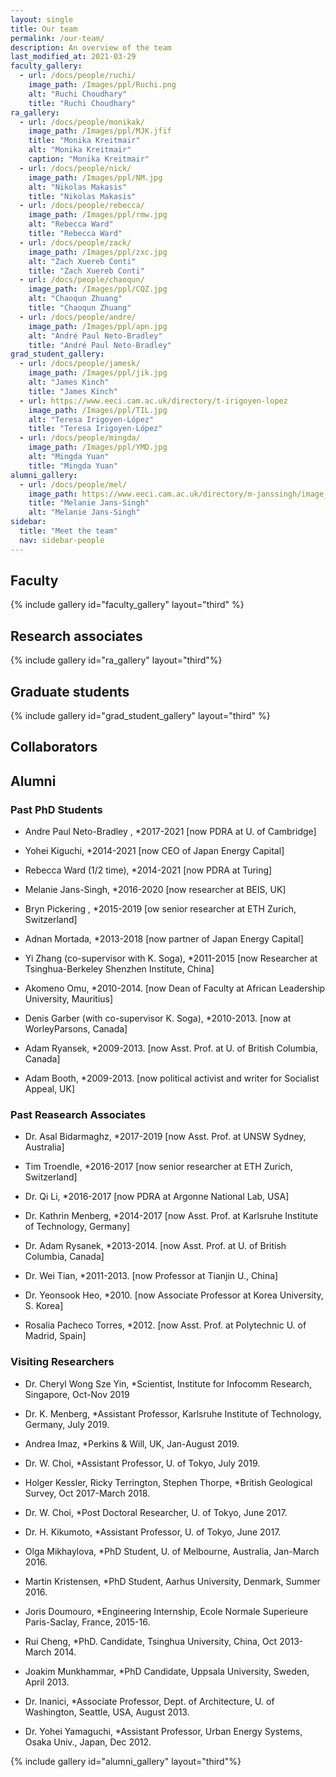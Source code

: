 ```yaml
---
layout: single
title: Our team
permalink: /our-team/
description: An overview of the team
last_modified_at: 2021-03-29
faculty_gallery:
  - url: /docs/people/ruchi/
    image_path: /Images/ppl/Ruchi.png
    alt: "Ruchi Choudhary"
    title: "Ruchi Choudhary"
ra_gallery:
  - url: /docs/people/monikak/
    image_path: /Images/ppl/MJK.jfif
    title: "Monika Kreitmair"
    alt: "Monika Kreitmair"
    caption: "Monika Kreitmair"
  - url: /docs/people/nick/
    image_path: /Images/ppl/NM.jpg
    alt: "Nikolas Makasis"
    title: "Nikolas Makasis"
  - url: /docs/people/rebecca/
    image_path: /Images/ppl/rmw.jpg
    alt: "Rebecca Ward"
    title: "Rebecca Ward"
  - url: /docs/people/zack/
    image_path: /Images/ppl/zxc.jpg
    alt: "Zach Xuereb Conti"
    title: "Zach Xuereb Conti"
  - url: /docs/people/chaoqun/
    image_path: /Images/ppl/CQZ.jpg
    alt: "Chaoqun Zhuang"
    title: "Chaoqun Zhuang"
  - url: /docs/people/andre/
    image_path: /Images/ppl/apn.jpg
    alt: "André Paul Neto-Bradley"
    title: "André Paul Neto-Bradley"
grad_student_gallery:
  - url: /docs/people/jamesk/
    image_path: /Images/ppl/jik.jpg
    alt: "James Kinch"
    title: "James Kinch"
  - url: https://www.eeci.cam.ac.uk/directory/t-irigoyen-lopez
    image_path: /Images/ppl/TIL.jpg
    alt: "Teresa Irigoyen-López"
    title: "Teresa Irigoyen-López"
  - url: /docs/people/mingda/
    image_path: /Images/ppl/YMD.jpg
    alt: "Mingda Yuan"
    title: "Mingda Yuan"
alumni_gallery:
  - url: /docs/people/mel/
    image_path: https://www.eeci.cam.ac.uk/directory/m-janssingh/image_normal
    title: "Melanie Jans-Singh"
    alt: "Melanie Jans-Singh"
sidebar:
  title: "Meet the team"
  nav: sidebar-people
---
```


## Faculty

{% include gallery id="faculty_gallery" layout="third" %}


## Research associates

{% include gallery id="ra_gallery" layout="third"%}

## Graduate students

{% include gallery id="grad_student_gallery" layout="third" %}


## Collaborators

## Alumni

### Past PhD Students

* Andre Paul Neto-Bradley , *2017-2021 [now PDRA at U. of Cambridge] 

* Yohei Kiguchi, *2014-2021 [now CEO of Japan Energy Capital] 

* Rebecca Ward (1/2 time), *2014-2021 [now PDRA at Turing] 

* Melanie Jans-Singh, *2016-2020 [now researcher at BEIS, UK] 

* Bryn Pickering , *2015-2019 [ow senior researcher at ETH Zurich, Switzerland]  

* Adnan Mortada, *2013-2018 [now partner of Japan Energy Capital]  

* Yi Zhang (co-supervisor with K. Soga), *2011-2015 [now Researcher at Tsinghua-Berkeley Shenzhen Institute, China] 

* Akomeno Omu, *2010-2014. [now Dean of Faculty at African Leadership University, Mauritius] 

* Denis Garber (with co-supervisor K. Soga), *2010-2013. [now at WorleyParsons, Canada] 

* Adam Ryansek, *2009-2013. [now Asst. Prof. at U. of British Columbia, Canada] 

* Adam Booth, *2009-2013. [now political activist and writer for Socialist Appeal, UK] 


### Past Reasearch Associates

* Dr. Asal Bidarmaghz, *2017-2019 [now Asst. Prof. at UNSW Sydney, Australia] 

* Tim Troendle, *2016-2017 [now senior researcher at ETH Zurich, Switzerland] 

* Dr. Qi Li, *2016-2017 [now PDRA at Argonne National Lab, USA] 

* Dr. Kathrin Menberg, *2014-2017 [now Asst. Prof. at Karlsruhe Institute of Technology, Germany] 

* Dr. Adam Rysanek, *2013-2014. [now Asst. Prof. at U. of British Columbia, Canada] 

* Dr. Wei Tian, *2011-2013. [now Professor at Tianjin U., China] 

* Dr. Yeonsook Heo, *2010. [now Associate Professor at Korea University, S. Korea] 

* Rosalia Pacheco Torres, *2012. [now Asst. Prof. at Polytechnic U. of Madrid, Spain] 


### Visiting Researchers

* Dr. Cheryl Wong Sze Yin, *Scientist, Institute for Infocomm Research, Singapore, Oct-Nov 2019 

* Dr. K. Menberg, *Assistant Professor, Karlsruhe Institute of Technology, Germany, July 2019. 

* Andrea Imaz, *Perkins & Will, UK, Jan-August 2019. 

* Dr. W. Choi, *Assistant Professor, U. of Tokyo, July 2019. 

* Holger Kessler, Ricky Terrington, Stephen Thorpe, *British Geological Survey, Oct 2017-March 2018. 

* Dr. W. Choi, *Post Doctoral Researcher, U. of Tokyo, June 2017. 

* Dr. H. Kikumoto, *Assistant Professor, U. of Tokyo, June 2017. 

* Olga Mikhaylova, *PhD Student, U. of Melbourne, Australia, Jan-March 2016. 

* Martin Kristensen, *PhD Student, Aarhus University, Denmark, Summer 2016. 

* Joris Doumouro, *Engineering Internship, Ecole Normale Superieure Paris-Saclay, France, 2015-16. 

* Rui Cheng, *PhD. Candidate, Tsinghua University, China, Oct 2013-March 2014. 

* Joakim Munkhammar, *PhD Candidate, Uppsala University, Sweden, April 2013. 

* Dr. Inanici, *Associate Professor, Dept. of Architecture, U. of Washington, Seattle, USA, August 2013. 

* Dr. Yohei Yamaguchi, *Assistant Professor, Urban Energy Systems, Osaka Univ., Japan, Dec 2012. 

{% include gallery id="alumni_gallery" layout="third"%}





